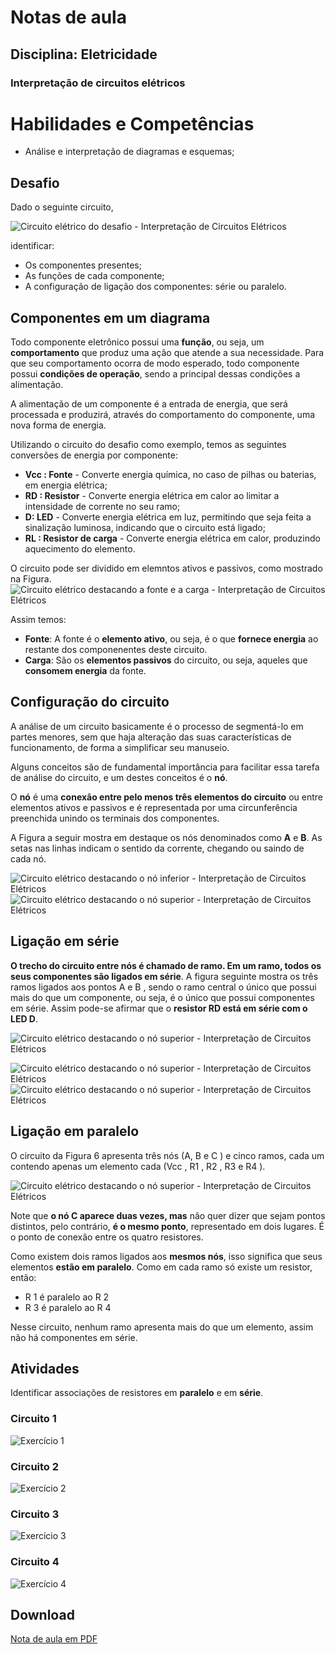 # Notas de aula
## Disciplina: Eletricidade
### Interpretação de circuitos elétricos


# Habilidades e Competências
* Análise e interpretação de diagramas e esquemas;


## Desafio

Dado o seguinte circuito,

![Circuito elétrico do desafio - Interpretação de Circuitos Elétricos](https://github.com/JoseWRPereira/aula-ele-interpretaCircuitoEletrico/blob/master/fig/fig-circuitoDesafio-1.png?raw=true)

identificar:

* Os componentes presentes;
* As funções de cada componente;
* A configuração de ligação dos componentes: série ou paralelo.

## Componentes em um diagrama
Todo componente eletrônico possui uma __função__, ou seja, um __comportamento__ que produz uma ação que atende a sua necessidade. Para que seu comportamento ocorra de modo esperado, todo componente possui __condições de operação__, sendo a principal dessas condições a alimentação.

A alimentação de um componente é a entrada de energia, que será processada e produzirá, através do comportamento do componente, uma nova forma de energia.

Utilizando o circuito do desafio como exemplo, temos as seguintes conversões de energia por componente:

* __Vcc : Fonte__ - Converte energia química, no caso de pilhas ou baterias, em energia elétrica;
* __RD : Resistor__ - Converte energia elétrica em calor ao limitar a intensidade de corrente no seu ramo;
* __D: LED__ - Converte energia elétrica em luz, permitindo que seja feita a sinalização luminosa, indicando que o circuito está ligado;
* __RL : Resistor de carga__ - Converte energia elétrica em calor, produzindo aquecimento do elemento.


O circuito pode ser dividido em elemntos ativos e passivos, como mostrado na Figura.
![Circuito elétrico destacando a fonte e a carga - Interpretação de Circuitos Elétricos](https://github.com/JoseWRPereira/aula-ele-interpretaCircuitoEletrico/blob/master/fig/fig-circuitoDesafioFonteCarga-1.png?raw=true)

Assim temos:
* __Fonte__: A fonte é o __elemento ativo__, ou seja, é o que __fornece energia__ ao restante dos componenentes deste circuito.
* __Carga__: São os __elementos passivos__ do circuito, ou seja, aqueles que __consomem energia__ da fonte.



## Configuração do circuito
A análise de um circuito basicamente é o processo de segmentá-lo em partes menores, sem que haja alteração das suas características de funcionamento, de forma a simplificar seu manuseio.

Alguns conceitos são de fundamental importância para facilitar essa tarefa de análise do circuito, e um destes conceitos é o __nó__.

O __nó__ é uma __conexão entre pelo menos três elementos do circuito__ ou entre elementos ativos e passivos e é representada por uma circunferência preenchida unindo os terminais dos componentes.

A Figura a seguir mostra em destaque os nós denominados como __A__ e __B__. As setas nas linhas indicam o sentido da corrente, chegando ou saindo de cada nó.

![Circuito elétrico destacando o nó inferior - Interpretação de Circuitos Elétricos](https://github.com/JoseWRPereira/aula-ele-interpretaCircuitoEletrico/blob/master/fig/fig-circuitoDesafioNoInf-1.png?raw=true)
![Circuito elétrico destacando o nó superior - Interpretação de Circuitos Elétricos](https://github.com/JoseWRPereira/aula-ele-interpretaCircuitoEletrico/blob/master/fig/fig-circuitoDesafioNoSup-1.png?raw=true)



## Ligação em série
__O trecho do circuito entre nós é chamado de ramo. Em um ramo, todos os seus componentes são ligados em série__. A figura seguinte mostra os três ramos ligados aos pontos A e B , sendo o ramo central o único que possui mais do que um componente, ou seja, é o único que possui componentes em série. Assim pode-se afirmar que o __resistor RD está em série com o LED D__.

![Circuito elétrico destacando o nó superior - Interpretação de Circuitos Elétricos](https://github.com/JoseWRPereira/aula-ele-interpretaCircuitoEletrico/blob/master/fig/fig-circuitoDesafioRamoRLED-1.png?raw=true)

![Circuito elétrico destacando o nó superior - Interpretação de Circuitos Elétricos](https://github.com/JoseWRPereira/aula-ele-interpretaCircuitoEletrico/blob/master/fig/fig-circuitoDesafioRamoFonte-1.png?raw=true)
![Circuito elétrico destacando o nó superior - Interpretação de Circuitos Elétricos](https://github.com/JoseWRPereira/aula-ele-interpretaCircuitoEletrico/blob/master/fig/fig-circuitoDesafioRamoRL-1.png?raw=true)

## Ligação em paralelo
O circuito da Figura 6 apresenta três nós (A, B e C ) e cinco ramos, cada um contendo apenas um elemento cada (Vcc , R1 , R2 , R3 e R4 ).

![Circuito elétrico destacando o nó superior - Interpretação de Circuitos Elétricos](https://github.com/JoseWRPereira/aula-ele-interpretaCircuitoEletrico/blob/master/fig/fig-circuitoExemplo-1.png?raw=true)


Note que __o nó C aparece duas vezes, mas__ não quer dizer que sejam pontos distintos, pelo contrário, __é o mesmo ponto__, representado em dois lugares. É o ponto de conexão entre os quatro resistores.

Como existem dois ramos ligados aos __mesmos nós__, isso significa que seus elementos __estão em paralelo__. Como em cada ramo só existe um resistor, então:
* R 1 é paralelo ao R 2
* R 3 é paralelo ao R 4

Nesse circuito, nenhum ramo apresenta mais do que um elemento, assim não há componentes em série.

## Atividades
Identificar associações de resistores em __paralelo__ e em __série__.

### Circuito 1

![Exercício 1](https://github.com/JoseWRPereira/aula-ele-interpretaCircuitoEletrico/blob/master/fig/fig-ativ1-1.png?raw=true)


### Circuito 2

![Exercício 2](https://github.com/JoseWRPereira/aula-ele-interpretaCircuitoEletrico/blob/master/fig/fig-ativ2-1.png?raw=true)


### Circuito 3

![Exercício 3](https://github.com/JoseWRPereira/aula-ele-interpretaCircuitoEletrico/blob/master/fig/fig-ativ3-1.png?raw=true)


### Circuito 4

![Exercício 4](https://github.com/JoseWRPereira/aula-ele-interpretaCircuitoEletrico/blob/master/fig/fig-ativ4-1.png?raw=true)


## Download

[Nota de aula em PDF](https://github.com/JoseWRPereira/aula-ele-interpretaCircuitoEletrico/blob/master/pdf/aula-ele-interpretaCircuitosEletricos.pdf?raw=true)
